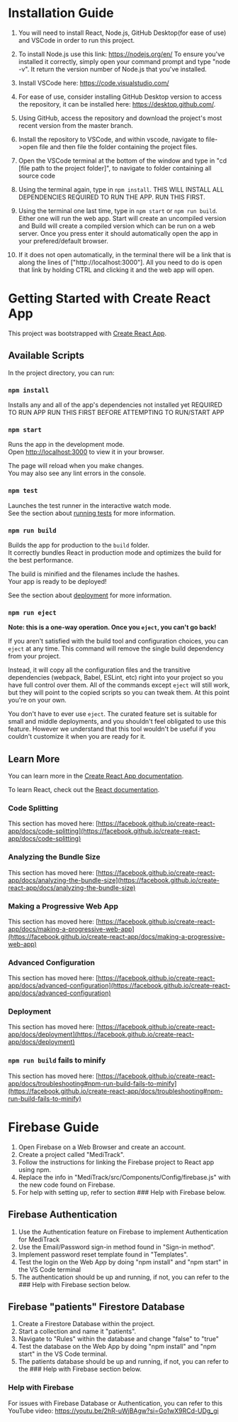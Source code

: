 # Installation Guide

1. You will need to install React, Node.js, GitHub Desktop(for ease of use) and VSCode in order to run this project.

2. To install Node.js use this link: https://nodejs.org/en/
   To ensure you've installed it correctly, simply open your command prompt and type "node -v". It return the version number of Node.js that you've installed.

3. Install VSCode here: https://code.visualstudio.com/

4. For ease of use, consider installing GitHub Desktop version to access the repository, it can be installed here: https://desktop.github.com/.

5. Using GitHub, access the repository and download the project's most recent version from the master branch.

6. Install the repository to VSCode, and within vscode, navigate to file->open file and then file the folder containing the project files.

7. Open the VSCode terminal at the bottom of the window and type in "cd [file path to the project folder]", to navigate to folder containing all source code

8. Using the terminal again, type in `npm install`. THIS WILL INSTALL ALL DEPENDENCIES REQUIRED TO RUN THE APP. RUN THIS FIRST.

9. Using the terminal one last time, type in `npm start` or `npm run build`. Either one will run the web app. Start will create an uncompiled version and Build will create a compiled version which can be run on a web server. Once you press enter it should automatically open the app in your prefered/default browser.

10. If it does not open automatically, in the terminal there will be a link that is along the lines of ["http://localhost:3000"]. All you need to do is open that link by holding CTRL and clicking it and the web app will open.

# Getting Started with Create React App

This project was bootstrapped with [Create React App](https://github.com/facebook/create-react-app).

## Available Scripts

In the project directory, you can run:

### `npm install`

Installs any and all of the app's dependencies not installed yet
REQUIRED TO RUN APP
RUN THIS FIRST BEFORE ATTEMPTING TO RUN/START APP

### `npm start`

Runs the app in the development mode.\
Open [http://localhost:3000](http://localhost:3000) to view it in your browser.

The page will reload when you make changes.\
You may also see any lint errors in the console.

### `npm test`

Launches the test runner in the interactive watch mode.\
See the section about [running tests](https://facebook.github.io/create-react-app/docs/running-tests) for more information.

### `npm run build`

Builds the app for production to the `build` folder.\
It correctly bundles React in production mode and optimizes the build for the best performance.

The build is minified and the filenames include the hashes.\
Your app is ready to be deployed!

See the section about [deployment](https://facebook.github.io/create-react-app/docs/deployment) for more information.

### `npm run eject`

**Note: this is a one-way operation. Once you `eject`, you can't go back!**

If you aren't satisfied with the build tool and configuration choices, you can `eject` at any time. This command will remove the single build dependency from your project.

Instead, it will copy all the configuration files and the transitive dependencies (webpack, Babel, ESLint, etc) right into your project so you have full control over them. All of the commands except `eject` will still work, but they will point to the copied scripts so you can tweak them. At this point you're on your own.

You don't have to ever use `eject`. The curated feature set is suitable for small and middle deployments, and you shouldn't feel obligated to use this feature. However we understand that this tool wouldn't be useful if you couldn't customize it when you are ready for it.

## Learn More

You can learn more in the [Create React App documentation](https://facebook.github.io/create-react-app/docs/getting-started).

To learn React, check out the [React documentation](https://reactjs.org/).

### Code Splitting

This section has moved here: [https://facebook.github.io/create-react-app/docs/code-splitting](https://facebook.github.io/create-react-app/docs/code-splitting)

### Analyzing the Bundle Size

This section has moved here: [https://facebook.github.io/create-react-app/docs/analyzing-the-bundle-size](https://facebook.github.io/create-react-app/docs/analyzing-the-bundle-size)

### Making a Progressive Web App

This section has moved here: [https://facebook.github.io/create-react-app/docs/making-a-progressive-web-app](https://facebook.github.io/create-react-app/docs/making-a-progressive-web-app)

### Advanced Configuration

This section has moved here: [https://facebook.github.io/create-react-app/docs/advanced-configuration](https://facebook.github.io/create-react-app/docs/advanced-configuration)

### Deployment

This section has moved here: [https://facebook.github.io/create-react-app/docs/deployment](https://facebook.github.io/create-react-app/docs/deployment)

### `npm run build` fails to minify

This section has moved here: [https://facebook.github.io/create-react-app/docs/troubleshooting#npm-run-build-fails-to-minify](https://facebook.github.io/create-react-app/docs/troubleshooting#npm-run-build-fails-to-minify)


# Firebase Guide
1. Open Firebase on a Web Browser and create an account.
2. Create a project called "MediTrack".
3. Follow the instructions for linking the Firebase project to React app using npm.
4. Replace the info in "MediTrack/src/Components/Config/firebase.js" with the new code found on Firebase.
5. For help with setting up, refer to section ### Help with Firebase below.


## Firebase Authentication
1. Use the Authentication feature on Firebase to implement Authentication for MediTrack
2. Use the Email/Password sign-in method found in "Sign-in method".
3. Implement password reset template found in "Templates".
4. Test the login on the Web App by doing "npm install" and "npm start" in the VS Code terminal
5. The authentication should be up and running, if not, you can refer to the ### Help with Firebase section below.

## Firebase "patients" Firestore Database
1. Create a Firestore Database within the project.
2. Start a collection and name it "patients".
3. Navigate to "Rules" within the database and change "false" to "true"
4. Test the database on the Web App by doing "npm install" and "npm start" in the VS Code terminal.
5. The patients database should be up and running, if not, you can refer to the ### Help with Firebase section below.

### Help with Firebase
For issues with Firebase Database or Authentication, you can refer to this YouTube video: 
https://youtu.be/2hR-uWjBAgw?si=Go1wX9RCd-UDg_gi 